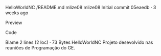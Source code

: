 
HelloWorldNC
/README.md
mlize08
mlize08
Initial commit
05eaedb
 · 
3 weeks ago

Preview

Code

Blame
2 lines (2 loc) · 73 Bytes
HelloWorldNC
Projeto desevolvido nas reuniões de Programação do GE.
